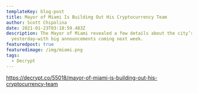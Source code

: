 ```yaml
---
templateKey: blog-post
title: Mayor of Miami Is Building Out His Cryptocurrency Team
author: Scott Chipolina
date: 2021-01-23T03:18:59.483Z
description: The Mayor of Miami revealed a few details about the city’s plans
  yesterday—with big announcements coming next week.
featuredpost: true
featuredimage: /img/miami.png
tags:
  - Decrypt
---
```

https://decrypt.co/55018/mayor-of-miami-is-building-out-his-cryptocurrency-team
